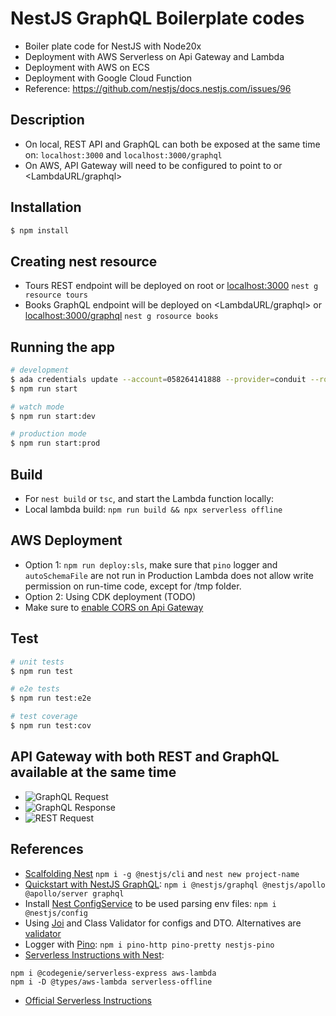 # NestJS GraphQL Boilerplate codes
* Boiler plate code for NestJS with Node20x
* Deployment with AWS Serverless on Api Gateway and Lambda
* Deployment with AWS on ECS
* Deployment with Google Cloud Function
* Reference: https://github.com/nestjs/docs.nestjs.com/issues/96

## Description
* On local, REST API and GraphQL can both be exposed at the same time on: `localhost:3000` and `localhost:3000/graphql`
* On AWS, API Gateway will need to be configured to point to <LambdaURL> or <LambdaURL/graphql>

## Installation

```bash
$ npm install
```

## Creating nest resource
* Tours REST endpoint will be deployed on root <LambdaURL> or <localhost:3000>
`nest g resource tours`
* Books GraphQL endpoint will be deployed on <LambdaURL/graphql> or <localhost:3000/graphql>
`nest g rosource books`

## Running the app

```bash
# development
$ ada credentials update --account=058264141888 --provider=conduit --role=IibsAdminAccess-DO-NOT-DELETE --once
$ npm run start

# watch mode
$ npm run start:dev

# production mode
$ npm run start:prod
```

## Build
* For `nest build` or `tsc`, and start the Lambda function locally:
* Local lambda build: `npm run build && npx serverless offline`

## AWS Deployment
* Option 1: `npm run deploy:sls`, make sure that `pino` logger and `autoSchemaFile` are not run in Production
  Lambda does not allow write permission on run-time code, except for /tmp folder.
* Option 2: Using CDK deployment (TODO)
* Make sure to [enable CORS on Api Gateway](https://docs.datomic.com/cloud/tech-notes/cors-lambda-proxy.html)

## Test

```bash
# unit tests
$ npm run test

# e2e tests
$ npm run test:e2e

# test coverage
$ npm run test:cov
```

## API Gateway with both REST and GraphQL available at the same time
* ![GraphQL Request](.images/graphQLRequest.png)
* ![GraphQL Response](.images/graphQLResponse.png)
* ![REST Request](.images/restResponse.png)

## References
* [Scalfolding Nest](https://docs.nestjs.com/)
`npm i -g @nestjs/cli` and `nest new project-name`
* [Quickstart with NestJS GraphQL](https://docs.nestjs.com/graphql/quick-start):
`npm i @nestjs/graphql @nestjs/apollo @apollo/server graphql`
* Install [Nest ConfigService](https://docs.nestjs.com/techniques/configuration#using-the-configservice) to be used parsing env files:
`npm i @nestjs/config`
* Using [Joi](https://joi.dev) and Class Validator for configs and DTO. Alternatives are [validator](https://www.npmjs.com/package/validator)
* Logger with [Pino](https://www.npmjs.com/package/nestjs-pino?activeTab=readme):
`npm i pino-http pino-pretty nestjs-pino`
* [Serverless Instructions with Nest](https://docs.nestjs.com/faq/serverless):
```
npm i @codegenie/serverless-express aws-lambda
npm i -D @types/aws-lambda serverless-offline
```
* [Official Serverless Instructions](https://www.serverless.com/framework/docs/tutorial)